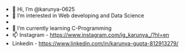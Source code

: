 - 👋 Hi, I’m @karunya-0625
- 👀 I’m interested in Web developing and Data Science
- 
- 🌱 I’m currently learning C-Programming 
- 📫 Instagram - https://www.instagram.com/ig_karunya_/?hl=en
- Linkedin - https://www.linkedin.com/in/karunya-gupta-812913279/

<!---
karunya-0625/karunya-0625 is a ✨ special ✨ repository because its `README.md` (this file) appears on your GitHub profile.
You can click the Preview link to take a look at your changes.
--->
